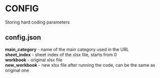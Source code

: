 # CONFIG
Storing hard coding parameters

## config.json
**main_category** - name of the main category used in the URL  
**sheet_index** - sheet index of the xlsx file, starts from 0  
**workbook** - original xlsx file  
**new_workbook** - new xlsx file after running the code, can be the same as original one  